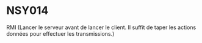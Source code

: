 # NSY014
RMI (Lancer le serveur avant de lancer le client. Il suffit de taper les actions données pour effectuer les transmissions.)
